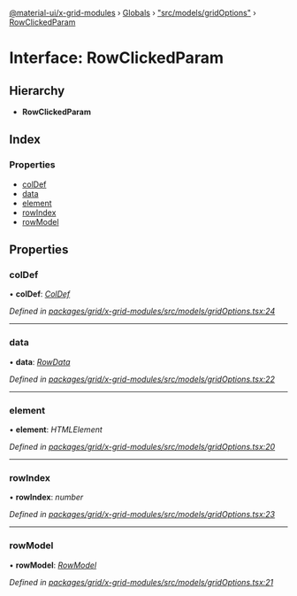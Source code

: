 [@material-ui/x-grid-modules](../README.md) › [Globals](../globals.md) › ["src/models/gridOptions"](../modules/_src_models_gridoptions_.md) › [RowClickedParam](_src_models_gridoptions_.rowclickedparam.md)

# Interface: RowClickedParam

## Hierarchy

* **RowClickedParam**

## Index

### Properties

* [colDef](_src_models_gridoptions_.rowclickedparam.md#coldef)
* [data](_src_models_gridoptions_.rowclickedparam.md#data)
* [element](_src_models_gridoptions_.rowclickedparam.md#element)
* [rowIndex](_src_models_gridoptions_.rowclickedparam.md#rowindex)
* [rowModel](_src_models_gridoptions_.rowclickedparam.md#rowmodel)

## Properties

###  colDef

• **colDef**: *[ColDef](_src_models_coldef_coldef_.coldef.md)*

*Defined in [packages/grid/x-grid-modules/src/models/gridOptions.tsx:24](https://github.com/mui-org/material-ui-x/blob/a679779/packages/grid/x-grid-modules/src/models/gridOptions.tsx#L24)*

___

###  data

• **data**: *[RowData](_src_models_rows_.rowdata.md)*

*Defined in [packages/grid/x-grid-modules/src/models/gridOptions.tsx:22](https://github.com/mui-org/material-ui-x/blob/a679779/packages/grid/x-grid-modules/src/models/gridOptions.tsx#L22)*

___

###  element

• **element**: *HTMLElement*

*Defined in [packages/grid/x-grid-modules/src/models/gridOptions.tsx:20](https://github.com/mui-org/material-ui-x/blob/a679779/packages/grid/x-grid-modules/src/models/gridOptions.tsx#L20)*

___

###  rowIndex

• **rowIndex**: *number*

*Defined in [packages/grid/x-grid-modules/src/models/gridOptions.tsx:23](https://github.com/mui-org/material-ui-x/blob/a679779/packages/grid/x-grid-modules/src/models/gridOptions.tsx#L23)*

___

###  rowModel

• **rowModel**: *[RowModel](_src_models_rows_.rowmodel.md)*

*Defined in [packages/grid/x-grid-modules/src/models/gridOptions.tsx:21](https://github.com/mui-org/material-ui-x/blob/a679779/packages/grid/x-grid-modules/src/models/gridOptions.tsx#L21)*
